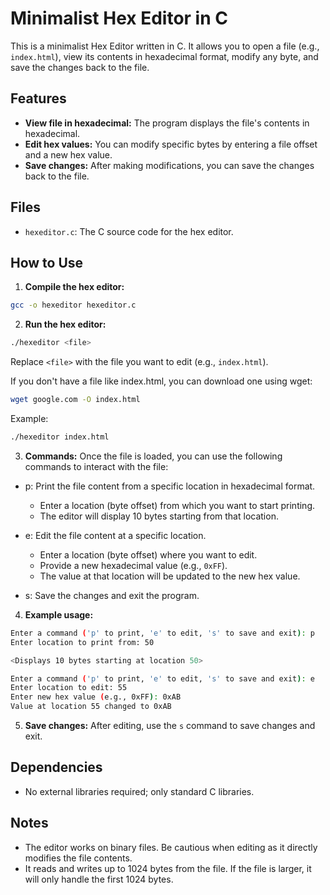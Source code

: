 # Minimalist Hex Editor in C

This is a minimalist Hex Editor written in C. It allows you to open a file (e.g., `index.html`), view its contents in hexadecimal format, modify any byte, and save the changes back to the file.

## Features

- **View file in hexadecimal:** The program displays the file's contents in hexadecimal.
- **Edit hex values:** You can modify specific bytes by entering a file offset and a new hex value.
- **Save changes:** After making modifications, you can save the changes back to the file.

## Files

- `hexeditor.c`: The C source code for the hex editor.

## How to Use

1. **Compile the hex editor:**

```bash
gcc -o hexeditor hexeditor.c
```

2. **Run the hex editor:**

```bash
./hexeditor <file>
```

Replace `<file>` with the file you want to edit (e.g., `index.html`).

If you don't have a file like index.html, you can download one using wget:

```bash
wget google.com -O index.html
```

Example:

```bash
./hexeditor index.html
```

3. **Commands:** Once the file is loaded, you can use the following commands to interact with the file:

- p: Print the file content from a specific location in hexadecimal format.
    - Enter a location (byte offset) from which you want to start printing.
    - The editor will display 10 bytes starting from that location.

- e: Edit the file content at a specific location.
    - Enter a location (byte offset) where you want to edit.
    - Provide a new hexadecimal value (e.g., `0xFF`).
    - The value at that location will be updated to the new hex value.

- s: Save the changes and exit the program.

4. **Example usage:**

```bash
Enter a command ('p' to print, 'e' to edit, 's' to save and exit): p
Enter location to print from: 50

<Displays 10 bytes starting at location 50>

Enter a command ('p' to print, 'e' to edit, 's' to save and exit): e
Enter location to edit: 55
Enter new hex value (e.g., 0xFF): 0xAB
Value at location 55 changed to 0xAB
```

5. **Save changes:** After editing, use the `s` command to save changes and exit.

## Dependencies

- No external libraries required; only standard C libraries.

## Notes

- The editor works on binary files. Be cautious when editing as it directly modifies the file contents.
- It reads and writes up to 1024 bytes from the file. If the file is larger, it will only handle the first 1024 bytes.
